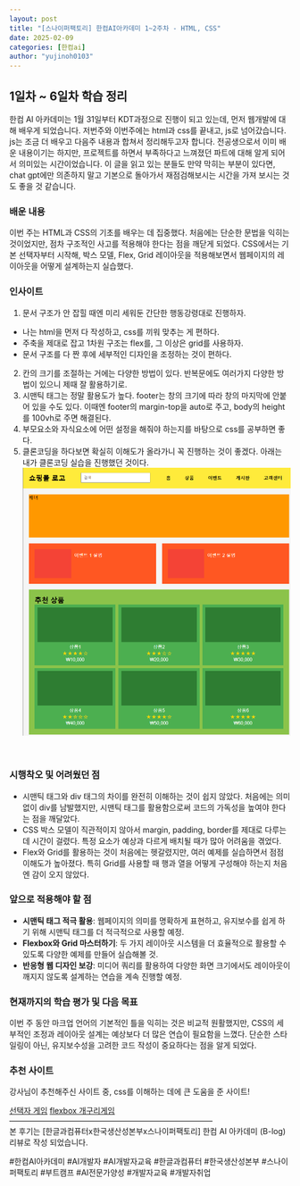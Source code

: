 ```yaml
---
layout: post
title: "[스나이퍼팩토리] 한컴AI아카데미 1~2주차 - HTML, CSS"
date: 2025-02-09
categories: [한컴ai]
author: "yujinoh0103"
---
```


## 1일차 ~ 6일차 학습 정리

한컴 AI 아카데미는 1월 31일부터 KDT과정으로 진행이 되고 있는데, 먼저 웹개발에 대해 배우게 되었습니다. 저번주와 이번주에는 html과 css를 끝내고, js로 넘어갔습니다. js는 조금 더 배우고 다음주 내용과 합쳐서 정리해두고자 합니다. 전공생으로서 이미 배운 내용이기는 하지만, 프로젝트를 하면서 부족하다고 느껴졌던 파트에 대해 알게 되어서 의미있는 시간이었습니다. 이 글을 읽고 있는 분들도 만약 막히는 부분이 있다면, chat gpt에만 의존하지 말고 기본으로 돌아가서 재점검해보시는 시간을 가져 보시는 것도 좋을 것 같습니다.
### 배운 내용

이번 주는 HTML과 CSS의 기초를 배우는 데 집중했다. 처음에는 단순한 문법을 익히는 것이었지만, 점차 구조적인 사고를 적용해야 한다는 점을 깨닫게 되었다. CSS에서는 기본 선택자부터 시작해, 박스 모델, Flex, Grid 레이아웃을 적용해보면서 웹페이지의 레이아웃을 어떻게 설계하는지 실습했다.

### 인사이트
1. 문서 구조가 안 잡힐 때엔 미리 세워둔 간단한 행동강령대로 진행하자.
- 나는 html을 먼저 다 작성하고, css를 끼워 맞추는 게 편하다.
- 주축을 제대로 잡고 1차원 구조는 flex를, 그 이상은 grid를 사용하자.
- 문서 구조를 다 짠 후에 세부적인 디자인을 조정하는 것이 편하다.

2. 칸의 크기를 조절하는 거에는 다양한 방법이 있다. 반복문에도 여러가지 다양한 방법이 있으니 제때 잘 활용하기로.
3. 시맨틱 태그는 정말 활용도가 높다. footer는 창의 크기에 따라 창의 마지막에 안붙어 있을 수도 있다. 이때엔 footer의 margin-top을 auto로 주고, body의 height를 100vh로 주면 해결된다.
4. 부모요소와 자식요소에 어떤 설정을 해줘야 하는지를 바탕으로 css를 공부하면 좋다.
5. 클론코딩을 하다보면 확실히 이해도가 올라가니 꼭 진행하는 것이 좋겠다. 아래는 내가 클론코딩 실습을 진행했던 것이다.
![alt](/assets/img/1.png)

<br/>

### 시행착오 및 어려웠던 점

- 시맨틱 태그와 div 태그의 차이를 완전히 이해하는 것이 쉽지 않았다. 처음에는 의미 없이 div를 남발했지만, 시맨틱 태그를 활용함으로써 코드의 가독성을 높여야 한다는 점을 깨달았다.
- CSS 박스 모델이 직관적이지 않아서 margin, padding, border를 제대로 다루는 데 시간이 걸렸다. 특정 요소가 예상과 다르게 배치될 때가 많아 어려움을 겪었다.
- Flex와 Grid를 활용하는 것이 처음에는 헷갈렸지만, 여러 예제를 실습하면서 점점 이해도가 높아졌다. 특히 Grid를 사용할 때 행과 열을 어떻게 구성해야 하는지 처음엔 감이 오지 않았다.

### 앞으로 적용해야 할 점

- **시맨틱 태그 적극 활용**: 웹페이지의 의미를 명확하게 표현하고, 유지보수를 쉽게 하기 위해 시맨틱 태그를 더 적극적으로 사용할 예정.
- **Flexbox와 Grid 마스터하기**: 두 가지 레이아웃 시스템을 더 효율적으로 활용할 수 있도록 다양한 예제를 만들어 실습해볼 것.
- **반응형 웹 디자인 보강**: 미디어 쿼리를 활용하여 다양한 화면 크기에서도 레이아웃이 깨지지 않도록 설계하는 연습을 계속 진행할 예정.

### 현재까지의 학습 평가 및 다음 목표

이번 주 동안 마크업 언어의 기본적인 틀을 익히는 것은 비교적 원활했지만, CSS의 세부적인 조정과 레이아웃 설계는 예상보다 더 많은 연습이 필요함을 느꼈다. 단순한 스타일링이 아닌, 유지보수성을 고려한 코드 작성이 중요하다는 점을 알게 되었다.

### 추천 사이트
강사님이 추천해주신 사이트 중, css를 이해하는 데에 큰 도움을 준 사이트!

<a href="https://flukeout.github.io/">선택자 게임</a>
<a href="https://flexboxfroggy.com/">flexbox 개구리게임</a>
<br/>
——————————————————————————<br/>
본 후기는 [한글과컴퓨터x한국생산성본부x스나이퍼팩토리] 한컴 AI 아카데미 (B-log) 리뷰로 작성 되었습니다.

#한컴AI아카데미 #AI개발자 #AI개발자교육 #한글과컴퓨터 #한국생산성본부 #스나이퍼팩토리 #부트캠프 #AI전문가양성 #개발자교육 #개발자취업